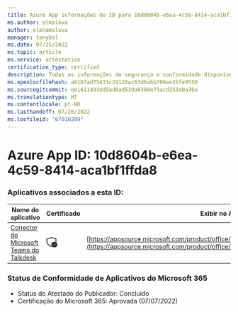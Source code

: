 ```yaml
---
title: Azure App informações de ID para 10d8604b-e6ea-4c59-8414-aca1bf1ffda8
ms.author: elmalova
author: elenamalova
manager: tonybal
ms.date: 07/25/2022
ms.topic: article
ms.service: attestation
certification_type: certified
description: Todas as informações de segurança e conformidade disponíveis para 10d8604b-e6ea-4c59-8414-aca1bf1ffda8.
ms.openlocfilehash: a9167ad75431c29126ac63d6abb706ee2bfe9550
ms.sourcegitcommit: ee1611493dd5ad0ad53da0380e73acd25340a76e
ms.translationtype: MT
ms.contentlocale: pt-BR
ms.lasthandoff: 07/26/2022
ms.locfileid: "67010209"
---
```

# <a name="azure-app-id-10d8604b-e6ea-4c59-8414-aca1bf1ffda8"></a>Azure App ID: 10d8604b-e6ea-4c59-8414-aca1bf1ffda8


### <a name="apps-associated-with-this-id"></a>Aplicativos associados a esta ID:
| **Nome do aplicativo** | **Certificado** | **Exibir no AppSource** |
|--------------|---------------|-----------------------|
| [Conector do Microsoft Teams do Talkdesk](../forward/talkdeskinc1579824950513.talkdesk_for_teams.md) | <img alt="Certified application badge" src="../media/certified-badge.png" height="25" width="25" /> | [https://appsource.microsoft.com/product/office/talkdeskinc1579824950513.talkdesk_for_teams](https://appsource.microsoft.com/product/office/talkdeskinc1579824950513.talkdesk_for_teams) |

### <a name="microsoft-365-app-compliance-status"></a>Status de Conformidade de Aplicativos do Microsoft 365
- Status do Atestado do Publicador: Concluído
- Certificação do Microsoft 365: Aprovada (07/07/2022)
